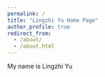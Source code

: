```yaml
---
permalink: /
title: "Lingzhi Yu Home Page"
author_profile: true
redirect_from: 
  - /about/
  - /about.html
---
```


My name is Lingzhi Yu
